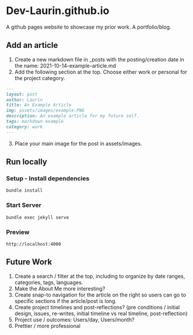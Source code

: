 # Dev-Laurin.github.io
A github pages website to showcase my prior work. A portfolio/blog. 

## Add an article
1. Create a new markdown file in _posts with the posting/creation date in the name: 2021-10-14-example-article.md
2. Add the following section at the top. Choose either work or personal for the project category. 
```md
---
layout: post
author: Laurin
title: An Example Article
img: assets/images/example.PNG
description: An example article for my future self. 
tags: markdown example
category: work
---
```
3. Place your main image for the post in assets/images. 
## Run locally
### Setup - Install dependencies
`bundle install` 
### Start Server
`bundle exec jekyll serve` 
### Preview
`http://localhost:4000`

## Future Work
1. Create a search / filter at the top, including to organize by date ranges, categories, tags, languages. 
2. Make the About Me more interesting?
3. Create snap-to navigation for the article on the right so users can go to specific sections if the article/post is long. 
4. Create project timelines and post-reflections? (pre conditions / initial design, issues, re-writes, initial timeline vs real timeline, post-reflection)
5. Project use / outcomes: Users/day, Users/month?
6. Prettier / more professional